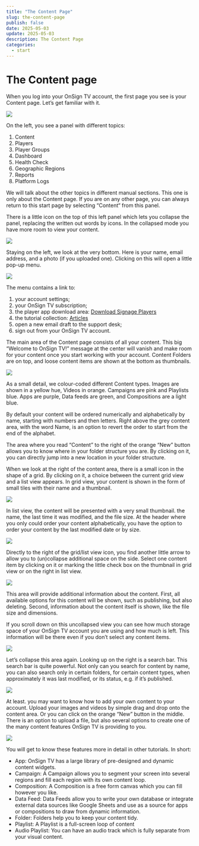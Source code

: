 ```yaml
---
title: "The Content Page"
slug: the-content-page
publish: false
date: 2025-05-03
update: 2025-05-03
description: The Content Page
categories:
  - start
---
```


The Content page
================

When you log into your OnSign TV account, the first page you see is your Content page. Let’s get familiar with it.

![](https://static.helpjuice.com/helpjuice_production/uploads/upload/image/23821/direct/1731661763778/40223cee-1d54-4310-b482-0463c021f8e7.png)

On the left, you see a panel with different topics:

1. Content
2. Players
3. Player Groups
4. Dashboard
5. Health Check
6. Geographic Regions
7. Reports
8. Platform Logs

We will talk about the other topics in different manual sections. This one is only about the Content page. If you are on any other page, you can always return to this start page by selecting “Content“ from this panel.

There is a little icon on the top of this left panel which lets you collapse the panel, replacing the written out words by icons. In the collapsed mode you have more room to view your content.

![](https://static.helpjuice.com/helpjuice_production/uploads/upload/image/23821/direct/1731661806766/0be6cb29-6ac3-4c54-b4ea-b16b0688406e.png)

Staying on the left, we look at the very bottom. Here is your name, email address, and a photo (if you uploaded one). Clicking on this will open a little pop-up menu.

![](https://static.helpjuice.com/helpjuice_production/uploads/upload/image/23821/direct/1731661828966/3e984d8f-1742-47e1-9cf8-092f9a2094f0.png)

The menu contains a link to:

1. your account settings;
2. your OnSign TV subscription;
3. the player app download area: [Download Signage Players](https://onsign.tv/downloads/;)
4. the tutorial collection: [Articles](/tutorials)
5. open a new email draft to the support desk;
6. sign out from your OnSign TV account.

The main area of the Content page consists of all your content. This big “Welcome to OnSign TV!” message at the center will vanish and make room for your content once you start working with your account. Content Folders are on top, and loose content items are shown at the bottom as thumbnails.

![](https://static.helpjuice.com/helpjuice_production/uploads/upload/image/23821/direct/1731661904513/d605231e-25fa-4994-bfde-96d803664de9.png)

As a small detail, we colour-coded different Content types. Images are shown in a yellow hue, Videos in orange. Campaigns are pink and Playlists blue. Apps are purple, Data feeds are green, and Compositions are a light blue.

By default your content will be ordered numerically and alphabetically by name, starting with numbers and then letters. Right above the grey content area, with the word Name, is an option to revert the order to start from the end of the alphabet.

The area where you read “Content” to the right of the orange “New” button allows you to know where in your folder structure you are. By clicking on it, you can directly jump into a new location in your folder structure.

When we look at the right of the content area, there is a small icon in the shape of a grid. By clicking on it, a choice between the current grid view and a list view appears. In grid view, your content is shown in the form of small tiles with their name and a thumbnail.

![](https://static.helpjuice.com/helpjuice_production/uploads/upload/image/23821/direct/1731661933636/1406f0d4-bac3-4366-81f7-b3ec3bdeecb4.png)

In list view, the content will be presented with a very small thumbnail. the name, the last time it was modified, and the file size. At the header where you only could order your content alphabetically, you have the option to order your content by the last modified date or by size.

![](https://static.helpjuice.com/helpjuice_production/uploads/upload/image/23821/direct/1731661950827/db380e22-ccd8-4f33-af24-3bdddbb1c918.png)

Directly to the right of the grid/list view icon, you find another little arrow to allow you to (un)collapse additional space on the side. Select one content item by clicking on it or marking the little check box on the thumbnail in grid view or on the right in list view.

![](https://static.helpjuice.com/helpjuice_production/uploads/upload/image/23821/direct/1731661979891/9d32f3dd-1d6b-4ef2-b65b-8d606c3d1f52.png)

This area will provide additional information about the content. First, all available options for this content will be shown, such as publishing, but also deleting. Second, information about the content itself is shown, like the file size and dimensions.

If you scroll down on this uncollapsed view you can see how much storage space of your OnSign TV account you are using and how much is left. This information will be there even if you don’t select any content items.

![](https://static.helpjuice.com/helpjuice_production/uploads/upload/image/23821/direct/1731662000285/016a66ed-e2ee-4689-aff8-715ffbad5fb8.png)

Let’s collapse this area again. Looking up on the right is a search bar. This search bar is quite powerful. Not only can you search for content by name, you can also search only in certain folders, for certain content types, when approximately it was last modified, or its status, e.g. if it’s published.

![](https://static.helpjuice.com/helpjuice_production/uploads/upload/image/23821/direct/1731662030050/130d7343-b19d-4f2a-a64d-30e9a82a8047.png)

At least. you may want to know how to add your own content to your account. Upload your images and videos by simple drag and drop onto the content area. Or you can click on the orange “New” button in the middle. There is an option to upload a file, but also several options to create one of the many content features OnSign TV is providing to you.

![](https://static.helpjuice.com/helpjuice_production/uploads/upload/image/23821/direct/1731662048565/8ccf94a6-2c61-425c-86b9-97c17b4d9b61.png)

You will get to know these features more in detail in other tutorials. In short:

* App: OnSign TV has a large library of pre-designed and dynamic content widgets.
* Campaign: A Campaign allows you to segment your screen into several regions and fill each region with its own content loop.
* Composition: A Composition is a free form canvas which you can fill however you like.
* Data Feed: Data Feeds allow you to write your own database or integrate external data sources like Google Sheets and use as a source for apps or compositions to draw from dynamic information.
* Folder: Folders help you to keep your content tidy.
* Playlist: A Playlist is a full-screen loop of content
* Audio Playlist: You can have an audio track which is fully separate from your visual content.
